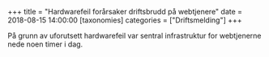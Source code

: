 +++
title = "Hardwarefeil forårsaker driftsbrudd på webtjenere"
date = 2018-08-15 14:00:00
[taxonomies]
categories = ["Driftsmelding"] 
+++

På grunn av uforutsett hardwarefeil var sentral infrastruktur for webtjenerne nede noen timer i dag.
